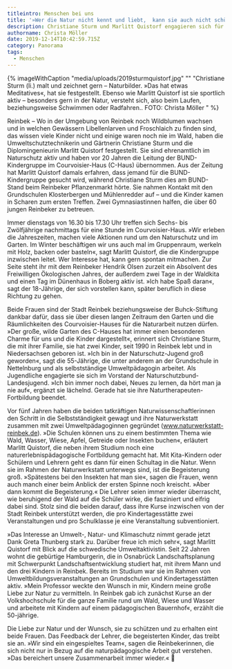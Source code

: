 ```yaml
---
titleintro: Menschen bei uns
title: '»Wer die Natur nicht kennt und liebt,  kann sie auch nicht schützen«'
description: Christiane Sturm und Marlitt Quistorf engagieren sich für Naturarbeit
authorname: Christa Möller
date: 2019-12-14T10:42:59.715Z
category: Panorama
tags:
  - Menschen
---
```

{% imageWithCaption "media/uploads/2019sturmquistorf.jpg" "" "Christiane Sturm (li.) malt und zeichnet gern – Naturbilder. »Das hat etwas Meditatives«, hat sie festgestellt. Ebenso wie Marlitt Quistorf ist sie sportlich aktiv – besonders gern in der Natur, versteht sich, also beim Laufen, beziehungsweise Schwimmen oder Radfahren.. FOTO: Christa Möller   " %}

Reinbek – Wo in der Umgebung von Reinbek noch Wildblumen wachsen und in welchen Gewässern Libellenlarven und Froschlaich zu finden sind, das wissen viele Kinder nicht und einige waren noch nie im Wald, haben die Umweltschutztechnikerin und Gärtnerin Christiane Sturm und die Diplomingenieurin Marlitt Quistorf festgestellt. Sie sind ehrenamtlich im Naturschutz aktiv und haben vor 20 Jahren die Leitung der BUND-Kindergruppe im Courvoisier-Haus (C-Haus) übernommen. Aus der Zeitung hat Marlitt Quistorf damals erfahren, dass jemand für die BUND-Kindergruppe gesucht wird, während Christiane Sturm dies am BUND-Stand beim Reinbeker Pflanzenmarkt hörte. Sie nahmen Kontakt mit den Grundschulen Klosterbergen und Mühlenredder auf – und die Kinder kamen in Scharen zum ersten Treffen. Zwei Gymnasiastinnen halfen, die über 60 jungen Reinbeker zu betreuen. 

Immer dienstags von 16.30 bis 17.30 Uhr treffen sich Sechs- bis Zwölfjährige nachmittags für eine Stunde im Courvoisier-Haus. »Wir erleben die Jahreszeiten, machen viele Aktionen rund um den Naturschutz und im Garten. Im Winter beschäftigen wir uns auch mal im Gruppenraum, werkeln mit Holz, backen oder basteln«, sagt Marlitt Quistorf, die die Kindergruppe inzwischen leitet. Wer Interesse hat, kann gern spontan mitmachen. Zur Seite steht ihr mit dem Reinbeker Hendrik Olsen zurzeit ein Absolvent des Freiwilligen Ökologischen Jahres, der außerdem zwei Tage in der Waldkita und einen Tag im Dünenhaus in Boberg aktiv ist. »Ich habe Spaß daran«, sagt der 18-Jährige, der sich vorstellen kann, später beruflich in diese Richtung zu gehen. 

Beide Frauen sind der Stadt Reinbek beziehungsweise der Buhck-Stiftung dankbar dafür, dass sie über diesen langen Zeitraum den Garten und die Räumlichkeiten des Courvoisier-Hauses für die Naturarbeit nutzen dürfen. »Der große, wilde Garten des C-Hauses hat immer einen besonderen Charme für uns und die Kinder dargestellt«, erinnert sich Christiane Sturm, die mit ihrer Familie, sie hat zwei Kinder, seit 1990 in Reinbek lebt und in Niedersachsen geboren ist. »Ich bin in der Naturschutz-Jugend groß geworden«, sagt die 55-Jährige, die unter anderem an der Grundschule in Nettelnburg und als selbstständige Umweltpädagogin arbeitet. Als Jugendliche engagierte sie sich im Vorstand der Naturschutzbund-Landesjugend. »Ich bin immer noch dabei, Neues zu lernen, da hört man ja nie auf«, ergänzt sie lächelnd. Gerade hat sie ihre Naturtherapeuten-Fortbildung beendet.

Vor fünf Jahren haben die beiden tatkräftigen Naturwissenschaftlerinnen den Schritt in die Selbstständigkeit gewagt und ihre Naturwerkstatt zusammen mit zwei Umweltpädagoginnen gegründet (www.naturwerkstatt-reinbek.de). »Die Schulen können uns zu einem bestimmten Thema wie Wald, Wasser, Wiese, Apfel, Getreide oder Insekten buchen«, erläutert Marlitt Quistorf, die neben ihrem Studium noch eine naturerlebnispädagogische Fortbildung gemacht hat. Mit Kita-Kindern oder Schülern und Lehrern geht es dann für einen Schultag in die Natur. Wenn sie im Rahmen der Naturwerkstatt unterwegs sind, ist die Begeisterung groß. »Spätestens bei den Insekten hat man sie«, sagen die Frauen, wenn auch manch einer beim Anblick der ersten Spinne noch kreischt. »Aber dann kommt die Begeisterung.« Die Lehrer seien immer wieder überrascht, wie beruhigend der Wald auf die Schüler wirke, die fasziniert und eifrig dabei sind. Stolz sind die beiden darauf, dass ihre Kurse inzwischen von der Stadt Reinbek unterstützt werden, die pro Kindertagesstätte zwei Veranstaltungen und pro Schulklasse je eine Veranstaltung subventioniert. 

»Das Interesse an Umwelt-, Natur- und Klimaschutz nimmt gerade jetzt Dank Greta Thunberg stark zu. Darüber freue ich mich sehr«, sagt Marlitt Quistorf mit Blick auf die schwedische Umweltaktivistin. Seit 22 Jahren wohnt die gebürtige Hamburgerin, die in Osnabrück Landschaftsplanung mit Schwerpunkt Landschaftsentwicklung studiert hat, mit ihrem Mann und den drei Kindern in Reinbek. Bereits im Studium war sie im Rahmen von Umweltbildungsveranstaltungen an Grundschulen und Kindertagesstätten aktiv. »Mein Professor weckte den Wunsch in mir, Kindern meine große Liebe zur Natur zu vermitteln. In Reinbek gab ich zunächst Kurse an der Volkshochschule für die ganze Familie rund um Wald, Wiese und Wasser und arbeitete mit Kindern auf einem pädagogischen Bauernhof«, erzählt die 50-jährige. 

Die Liebe zur Natur und der Wunsch, sie zu schützen und zu erhalten eint beide Frauen. Das Feedback der Lehrer, die begeisterten Kinder, das treibt sie an. »Wir sind ein eingespieltes Team«, sagen die Reinbekerinnen, die sich nicht nur in Bezug auf die naturpädagogische Arbeit gut verstehen. »Das bereichert unsere Zusammenarbeit immer wieder.« 
